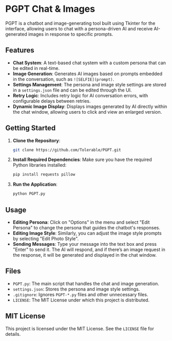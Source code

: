 # PGPT Chat & Images

PGPT is a chatbot and image-generating tool built using Tkinter for the interface, allowing users to chat with a persona-driven AI and receive AI-generated images in response to specific prompts.

## Features

- **Chat System**: A text-based chat system with a custom persona that can be edited in real-time.
- **Image Generation**: Generates AI images based on prompts embedded in the conversation, such as `![SELFIE](prompt)`.
- **Settings Management**: The persona and image style settings are stored in a `settings.json` file and can be edited through the UI.
- **Retry Logic**: Includes retry logic for AI conversation errors, with configurable delays between retries.
- **Dynamic Image Display**: Displays images generated by AI directly within the chat window, allowing users to click and view an enlarged version.

## Getting Started

1. **Clone the Repository**:
    ```bash
    git clone https://github.com/Tolerable/PGPT.git
    ```

2. **Install Required Dependencies**:
    Make sure you have the required Python libraries installed:
    ```bash
    pip install requests pillow
    ```

3. **Run the Application**:
    ```bash
    python PGPT.py
    ```

## Usage

- **Editing Persona**: Click on "Options" in the menu and select "Edit Persona" to change the persona that guides the chatbot's responses.
- **Editing Image Style**: Similarly, you can adjust the image style prompts by selecting "Edit Photo Style".
- **Sending Messages**: Type your message into the text box and press "Enter" to send it. The AI will respond, and if there’s an image request in the response, it will be generated and displayed in the chat window.

## Files

- `PGPT.py`: The main script that handles the chat and image generation.
- `settings.json`: Stores the persona and image style settings.
- `.gitignore`: Ignores `PGPT-*.py` files and other unnecessary files.
- `LICENSE`: The MIT License under which this project is distributed.

## MIT License

This project is licensed under the MIT License. See the `LICENSE` file for details.

